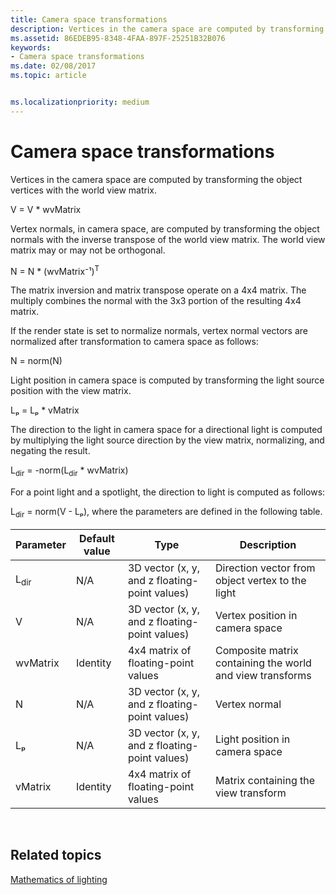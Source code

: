```yaml
---
title: Camera space transformations
description: Vertices in the camera space are computed by transforming the object vertices with the world view matrix.
ms.assetid: 86EDEB95-8348-4FAA-897F-25251B32B076
keywords:
- Camera space transformations
ms.date: 02/08/2017
ms.topic: article


ms.localizationpriority: medium
---
```

# Camera space transformations


Vertices in the camera space are computed by transforming the object vertices with the world view matrix.

V = V \* wvMatrix

Vertex normals, in camera space, are computed by transforming the object normals with the inverse transpose of the world view matrix. The world view matrix may or may not be orthogonal.

N = N \* (wvMatrix⁻¹)<sup>T</sup>

The matrix inversion and matrix transpose operate on a 4x4 matrix. The multiply combines the normal with the 3x3 portion of the resulting 4x4 matrix.

If the render state is set to normalize normals, vertex normal vectors are normalized after transformation to camera space as follows:

N = norm(N)

Light position in camera space is computed by transforming the light source position with the view matrix.

Lₚ = Lₚ \* vMatrix

The direction to the light in camera space for a directional light is computed by multiplying the light source direction by the view matrix, normalizing, and negating the result.

L<sub>dir</sub> = -norm(L<sub>dir</sub> \* wvMatrix)

For a point light and a spotlight, the direction to light is computed as follows:

L<sub>dir</sub> = norm(V \- Lₚ), where the parameters are defined in the following table.

| Parameter       | Default value | Type                                          | Description                                               |
|-----------------|---------------|-----------------------------------------------|-----------------------------------------------------------|
| L<sub>dir</sub> | N/A           | 3D vector (x, y, and z floating-point values) | Direction vector from object vertex to the light          |
| V               | N/A           | 3D vector (x, y, and z floating-point values) | Vertex position in camera space                           |
| wvMatrix        | Identity      | 4x4 matrix of floating-point values           | Composite matrix containing the world and view transforms |
| N               | N/A           | 3D vector (x, y, and z floating-point values) | Vertex normal                                             |
| Lₚ              | N/A           | 3D vector (x, y, and z floating-point values) | Light position in camera space                            |
| vMatrix         | Identity      | 4x4 matrix of floating-point values           | Matrix containing the view transform                      |

 

## <span id="related-topics"></span>Related topics


[Mathematics of lighting](mathematics-of-lighting.md)

 

 




